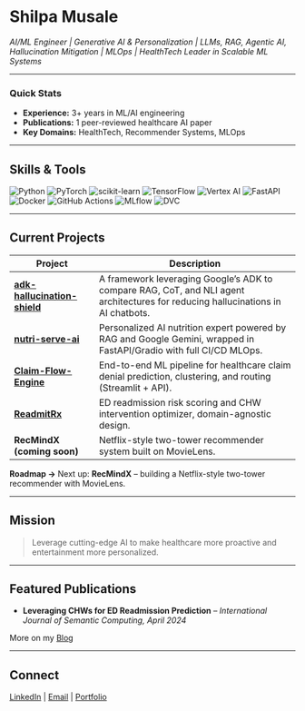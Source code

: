 # Shilpa Musale

*AI/ML Engineer | Generative AI & Personalization | LLMs, RAG, Agentic AI, Hallucination Mitigation | MLOps | HealthTech Leader in Scalable ML Systems*

---

### Quick Stats

<!-- ![GitHub Streak](https://github-readme-streak-stats.herokuapp.com/?user=shilpamusale&theme=default) -->

- **Experience:** 3+ years in ML/AI engineering  
- **Publications:** 1 peer-reviewed healthcare AI paper  
- **Key Domains:** HealthTech, Recommender Systems, MLOps   
---

## Skills & Tools

<p align="left">
  <!-- Tech Stack Badges -->
<img src="https://img.shields.io/badge/Python-3776AB?style=flat-square&logo=python&logoColor=white" alt="Python"/>
  <img src="https://img.shields.io/badge/PyTorch-EE4C2C?style=flat-square&logo=pytorch&logoColor=white" alt="PyTorch"/>
  <img src="https://img.shields.io/badge/Scikit--Learn-F7931E?style=flat-square&logo=scikit-learn&logoColor=white" alt="scikit-learn"/>
  <img src="https://img.shields.io/badge/TensorFlow-FF6F00?style=flat-square&logo=tensorflow&logoColor=white" alt="TensorFlow"/>
  <img src="https://img.shields.io/badge/Vertex_AI-4285F4?style=flat-square&logo=googlecloud&logoColor=white" alt="Vertex AI"/>
  <img src="https://img.shields.io/badge/FastAPI-009688?style=flat-square&logo=fastapi&logoColor=white" alt="FastAPI"/>
  <img src="https://img.shields.io/badge/Docker-2496ED?style=flat-square&logo=docker&logoColor=white" alt="Docker"/>
  <img src="https://img.shields.io/badge/GitHub--Actions-2088FF?style=flat-square&logo=githubactions&logoColor=white" alt="GitHub Actions"/>
  <img src="https://img.shields.io/badge/MLflow-000000?style=flat-square&logo=mlflow&logoColor=white" alt="MLflow"/>
  <img src="https://img.shields.io/badge/DVC-023dbe?style=flat-square&logo=data-version-control&logoColor=white" alt="DVC"/>
</p>

---

## Current Projects

| Project                                                                                 | Description                                                                                         |
|-----------------------------------------------------------------------------------------|-----------------------------------------------------------------------------------------------------|
| **[adk-hallucination-shield](https://github.com/shilpamusale/adk-hallucination-shield)**| A framework leveraging Google’s ADK to compare RAG, CoT, and NLI agent architectures for reducing hallucinations in AI chatbots. |
| **[nutri-serve-ai](https://github.com/shilpamusale/nutri-serve-ai)**                    | Personalized AI nutrition expert powered by RAG and Google Gemini, wrapped in FastAPI/Gradio with full CI/CD MLOps. |
| **[Claim-Flow-Engine](https://github.com/shilpamusale/claim-flow-engine)**              | End-to-end ML pipeline for healthcare claim denial prediction, clustering, and routing (Streamlit + API).|
| **[ReadmitRx](https://github.com/shilpamusale/ReadmitRx)**                              | ED readmission risk scoring and CHW intervention optimizer, domain-agnostic design.|
| **RecMindX (coming soon)**                                                              | Netflix-style two-tower recommender system built on MovieLens.|

**Roadmap →** Next up: **RecMindX** – building a Netflix-style two-tower recommender with MovieLens.

---

## Mission

> Leverage cutting-edge AI to make healthcare more proactive and entertainment more personalized.

---

## Featured Publications

- **Leveraging CHWs for ED Readmission Prediction** – *International Journal of Semantic Computing, April 2024*  

More on my [Blog](https://github.com/shilpamusale/the-code-diary)

---
## Connect

[LinkedIn](https://linkedin.com/in/shilpamusale)  | [Email](mailto:shilpa.musale02@gmail.com) | [Portfolio](https://shilpamusale.github.io/ishi-ai)  
